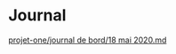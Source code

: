 # Journal


[projet-one/journal de bord/18 mai 2020.md](https://github.com/reseau-2020/projet-one/blob/master/journal%20de%20bord/18%20mai%202020.md)
